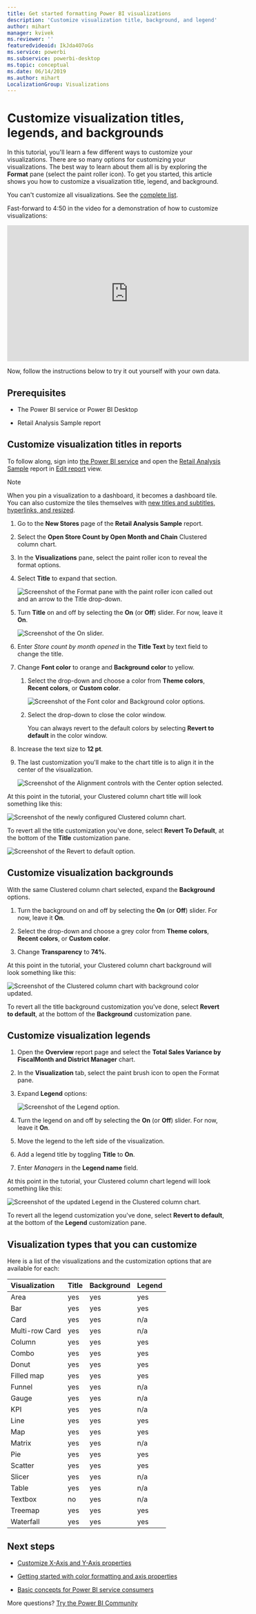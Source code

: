 ```yaml
---
title: Get started formatting Power BI visualizations
description: 'Customize visualization title, background, and legend'
author: mihart
manager: kvivek
ms.reviewer: ''
featuredvideoid: IkJda4O7oGs
ms.service: powerbi
ms.subservice: powerbi-desktop
ms.topic: conceptual
ms.date: 06/14/2019
ms.author: mihart
LocalizationGroup: Visualizations
---
```


# Customize visualization titles, legends, and backgrounds

In this tutorial, you'll learn a few different ways to customize your visualizations. There are so many options for customizing your visualizations. The best way to learn about them all is by exploring the **Format** pane (select the paint roller icon). To get you started, this article shows you how to customize a visualization title, legend, and background.

You can't customize all visualizations. See the [complete list](#visualization-types-that-you-can-customize).

Fast-forward to 4:50 in the video for a demonstration of how to customize visualizations:

<iframe width="560" height="315" src="https://www.youtube.com/embed/IkJda4O7oGs" frameborder="0" allowfullscreen></iframe>

Now, follow the instructions below to try it out yourself with your own data.

## Prerequisites

- The Power BI service or Power BI Desktop

- Retail Analysis Sample report

## Customize visualization titles in reports

To follow along, sign into [the Power BI service](https://app.powerbi.com) and open the [Retail Analysis Sample](../sample-datasets.md) report in [Edit report](../service-interact-with-a-report-in-editing-view.md) view.

> [!NOTE]
> When you pin a visualization to a dashboard, it becomes a dashboard tile. You can also customize the tiles themselves with [new titles and subtitles, hyperlinks, and resized](../service-dashboard-edit-tile.md).

1. Go to the **New Stores** page of the **Retail Analysis Sample** report.

1. Select the **Open Store Count by Open Month and Chain** Clustered column chart.

1. In the **Visualizations** pane, select the paint roller icon to reveal the format options.

1. Select **Title** to expand that section.

   ![Screenshot of the Format pane with the paint roller icon called out and an arrow to the Title drop-down.](media/power-bi-visualization-customize-title-background-and-legend/power-bi-formatting-menu.png)

1. Turn **Title** on and off by selecting the **On** (or **Off**) slider. For now, leave it **On**.

   ![Screenshot of the On slider.](media/power-bi-visualization-customize-title-background-and-legend/onoffslider.png)

1. Enter *Store count by month opened* in the **Title Text** by text field to change the title.

1. Change **Font color** to orange and **Background color** to yellow.

    1. Select the drop-down and choose a color from **Theme colors**, **Recent colors**, or **Custom color**.

        ![Screenshot of the Font color and Background color options.](media/power-bi-visualization-customize-title-background-and-legend/customizecolorpicker.png)

    1. Select the drop-down to close the color window.

       You can always revert to the default colors by selecting **Revert to default** in the color window.

1. Increase the text size to **12 pt**.

1. The last customization you'll make to the chart title is to align it in the center of the visualization.

    ![Screenshot of the Alignment controls with the Center option selected.](media/power-bi-visualization-customize-title-background-and-legend/customizealign.png)

At this point in the tutorial, your Clustered column chart title will look something like this:

![Screenshot of the newly configured Clustered column chart.](media/power-bi-visualization-customize-title-background-and-legend/tutorialprogress1.png)

To revert all the title customization you've done, select **Revert To Default**, at the bottom of the **Title** customization pane.

![Screenshot of the Revert to default option.](media/power-bi-visualization-customize-title-background-and-legend/revertall.png)

## Customize visualization backgrounds

With the same Clustered column chart selected, expand the **Background** options.

1. Turn the background on and off by selecting the **On** (or **Off**) slider. For now, leave it **On**.

1. Select the drop-down and choose a grey color from **Theme colors**, **Recent colors**, or **Custom color**.

1. Change **Transparency** to **74%**.

At this point in the tutorial, your Clustered column chart background will look something like this:

![Screenshot of the Clustered column chart with background color updated.](media/power-bi-visualization-customize-title-background-and-legend/power-bi-customize-background.png)

To revert all the title background customization you've done, select **Revert to default**, at the bottom of the **Background** customization pane.

## Customize visualization legends

1. Open the **Overview** report page and select the **Total Sales Variance by FiscalMonth and District Manager** chart.

1. In the **Visualization** tab, select the paint brush icon to open the Format pane.

1. Expand **Legend** options:

      ![Screenshot of the Legend option.](media/power-bi-visualization-customize-title-background-and-legend/legend.png)

1. Turn the legend on and off by selecting the **On** (or **Off**) slider. For now, leave it **On**.

1. Move the legend to the left side of the visualization.

1. Add a legend title by toggling **Title** to **On**.

1. Enter *Managers* in the **Legend name** field.

At this point in the tutorial, your Clustered column chart legend will look something like this:

![Screenshot of the updated Legend in the Clustered column chart.](media/power-bi-visualization-customize-title-background-and-legend/legend-move.png)

To revert all the legend customization you've done, select **Revert to default**, at the bottom of the **Legend** customization pane.

## Visualization types that you can customize

Here is a list of the visualizations and the customization options that are available for each:

| Visualization | Title | Background | Legend |
|:--- |:--- |:--- |:--- |
| Area | yes | yes |yes |
| Bar | yes | yes |yes |
| Card | yes | yes |n/a |
| Multi-row Card | yes | yes | n/a |
| Column | yes | yes | yes |
| Combo | yes | yes | yes |
| Donut | yes | yes | yes |
| Filled map | yes | yes | yes |
| Funnel | yes | yes | n/a |
| Gauge | yes | yes | n/a |
| KPI | yes | yes | n/a |
| Line | yes | yes | yes |
| Map | yes | yes | yes |
| Matrix | yes | yes | n/a |
| Pie | yes | yes | yes |
| Scatter | yes | yes | yes |
| Slicer | yes | yes | n/a |
| Table | yes | yes | n/a |
| Textbox | no | yes | n/a |
| Treemap | yes | yes | yes |
| Waterfall | yes | yes | yes |

## Next steps

- [Customize X-Axis and Y-Axis properties](power-bi-visualization-customize-x-axis-and-y-axis.md)

- [Getting started with color formatting and axis properties](service-getting-started-with-color-formatting-and-axis-properties.md)

- [Basic concepts for Power BI service consumers](../consumer/end-user-basic-concepts.md)

More questions? [Try the Power BI Community](http://community.powerbi.com/)
